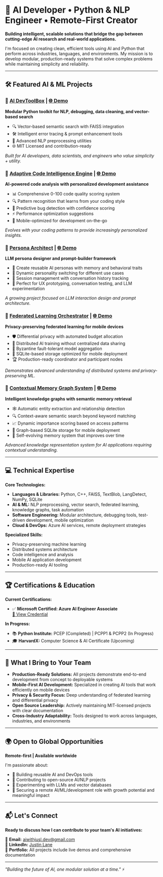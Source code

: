 # 🚀 AI Developer • Python & NLP Engineer • Remote-First Creator

**Building intelligent, scalable solutions that bridge the gap between cutting-edge AI research and real-world applications.**

I'm focused on creating clean, efficient tools using AI and Python that perform across industries, languages, and environments. My mission is to develop modular, production-ready systems that solve complex problems while maintaining simplicity and reliability.

---

## 🛠️ **Featured AI & ML Projects**

### 🧠 [AI DevToolBox](https://github.com/aiwithjusl/ai-dev-toolbox) | [🌐 Demo](https://aiwithjusl.github.io/ai-dev-toolbox/)
**Modular Python toolkit for NLP, debugging, data cleaning, and vector-based search**
- 🔍 Vector-based semantic search with FAISS integration
- 🛠️ Intelligent error tracing & prompt enhancement tools  
- 🧠 Advanced NLP preprocessing utilities
- 🌐 MIT Licensed and contribution-ready

*Built for AI developers, data scientists, and engineers who value simplicity + utility.*

### 🧠 [Adaptive Code Intelligence Engine](https://github.com/aiwithjusl/Adaptive-Code-Intelligence-Engine) | [🌐 Demo](https://aiwithjusl.github.io/Adaptive-Code-Intelligence-Engine/)
**AI-powered code analysis with personalized development assistance**
- 📊 Comprehensive 0-100 code quality scoring system
- 🔍 Pattern recognition that learns from your coding style
- 🐛 Predictive bug detection with confidence scoring
- ⚡ Performance optimization suggestions
- 📱 Mobile-optimized for development on-the-go

*Evolves with your coding patterns to provide increasingly personalized insights.*

### 🎯 [Persona Architect](https://github.com/aiwithjusl/persona-architect) | [🌐 Demo](https://aiwithjusl.github.io/persona-architect/)
**LLM persona designer and prompt-builder framework**
- 🤖 Create reusable AI personas with memory and behavioral traits
- 🔄 Dynamic personality switching for different use cases
- 💬 Session management with conversation history tracking
- 🧪 Perfect for UX prototyping, conversation testing, and LLM experimentation

*A growing project focused on LLM interaction design and prompt architecture.*

### 🔗 [Federated Learning Orchestrator](https://github.com/aiwithjusl/Federated-Learning-Orchestrator) | [🌐 Demo](https://aiwithjusl.github.io/Federated-Learning-Orchestrator/)
**Privacy-preserving federated learning for mobile devices**
- 🛡️ Differential privacy with automated budget allocation
- 🤝 Distributed AI training without centralized data sharing
- 🔄 Byzantine fault-tolerant model aggregation
- 📱 SQLite-based storage optimized for mobile deployment
- 🏆 Production-ready coordinator and participant nodes

*Demonstrates advanced understanding of distributed systems and privacy-preserving ML.*

### 🧠 [Contextual Memory Graph System](https://github.com/aiwithjusl/Contextual-Memory-Graph-System) | [🌐 Demo](https://aiwithjusl.github.io/Contextual-Memory-Graph-System/)
**Intelligent knowledge graphs with semantic memory retrieval**
- 🕸️ Automatic entity extraction and relationship detection
- 🔍 Context-aware semantic search beyond keyword matching
- 📈 Dynamic importance scoring based on access patterns
- 💾 Graph-based SQLite storage for mobile deployment
- 🧠 Self-evolving memory system that improves over time

*Advanced knowledge representation system for AI applications requiring contextual understanding.*

---

## 💻 **Technical Expertise**

**Core Technologies:**
- **Languages & Libraries:** Python, C++, FAISS, TextBlob, LangDetect, NumPy, SQLite
- **AI & ML:** NLP preprocessing, vector search, federated learning, knowledge graphs, task automation
- **Software Engineering:** Modular architecture, debugging tools, test-driven development, mobile optimization
- **Cloud & DevOps:** Azure AI services, remote deployment strategies

**Specialized Skills:**
- Privacy-preserving machine learning
- Distributed systems architecture  
- Code intelligence and analysis
- Mobile AI application development
- Production-ready AI tooling

---

## 🏆 **Certifications & Education**

**Current Certifications:**
- ✅ **Microsoft Certified: Azure AI Engineer Associate**  
  [🔗 View Credential](https://learn.microsoft.com/api/credentials/share/en-us/JustinLane-2922/BD501FB13C8F20E0?sharingId=12A2F6E37E3F31ED)

**In Progress:**
- 📚 **Python Institute:** PCEP (Completed) | PCPP1 & PCPP2 (In Progress)  
- 🎓 **HarvardX:** Computer Science & AI Certificate (Upcoming)

---

## 🎯 **What I Bring to Your Team**

- **Production-Ready Solutions:** All projects demonstrate end-to-end development from concept to deployable systems
- **Mobile-First AI Development:** Specialized in creating AI tools that work efficiently on mobile devices
- **Privacy & Security Focus:** Deep understanding of federated learning and differential privacy
- **Open Source Leadership:** Actively maintaining MIT-licensed projects with clear documentation
- **Cross-Industry Adaptability:** Tools designed to work across languages, industries, and environments

---

## 🌍 **Open to Global Opportunities**

**Remote-first | Available worldwide**

I'm passionate about:
- 🔧 Building reusable AI and DevOps tools
- 🌟 Contributing to open-source AI/NLP projects  
- 🧪 Experimenting with LLMs and vector databases
- 🚀 Securing a remote AI/ML/development role with growth potential and meaningful impact

---

## 📬 **Let's Connect**

**Ready to discuss how I can contribute to your team's AI initiatives:**

📧 **Email:** [aiwithjusl.dev@gmail.com](mailto:aiwithjusl.dev@gmail.com)  
🔗 **LinkedIn:** [Justin Lane](https://www.linkedin.com/in/justin-lane-69b960219)  
💼 **Portfolio:** All projects include live demos and comprehensive documentation

---

*"Building the future of AI, one modular solution at a time."* ⚡
